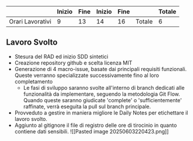 
|                  | Inizio | Fine | Inizio | Fine |        | Totale |
| ---------------- | ------ | ---- | ------ | ---- | ------ | ------ |
| Orari Lavorativi | 9      | 13   | 14     | 16   | Totale | 6      |
## Lavoro Svolto

- Stesura del RAD ed inizio SDD sintetici
- Creazione repository github e scelta licenza MIT
- Generazione di 4 macro-issue, basate dai principali requisiti funzionali. Queste verranno specializzate successivamente fino al loro completamento
	- Le fasi di sviluppo saranno svolte all'interno di branch dedicati alle funzionalità da implementare, seguendo la metodologia Git Flow. Quando queste saranno giudicate 'complete' o 'sufficientemente' raffinate, verrà eseguita la pull sul branch principale.
- Provveduto a gestire in maniera migliore le Daily Notes per etichettare il lavoro svolto.
- Aggiunto al gitignore il file di registro delle ore di tirocinio in quanto contiene dati sensibili.
		![[Pasted image 20250603220423.png]]
